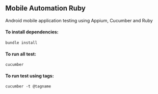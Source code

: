 ## Mobile Automation Ruby
Android mobile application testing using Appium, Cucumber and Ruby

#### To install dependencies:
```
bundle install
```

#### To run all test:
```
cucumber
```

#### To run test using tags:
```
cucumber -t @tagname
```
